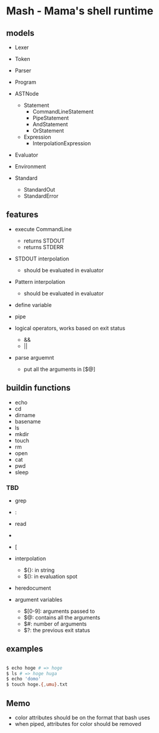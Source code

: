 # Mash - Mama's shell runtime

## models

- Lexer
- Token

- Parser
- Program
- ASTNode
  - Statement
    - CommandLineStatement
    - PipeStatement
    - AndStatement
    - OrStatement
  - Expression
    - InterpolationExpression

- Evaluator
- Environment
- Standard
  - StandardOut
  - StandardError

## features

- execute CommandLine
  - returns STDOUT
  - returns STDERR

- STDOUT interpolation
  - should be evaluated in evaluator

- Pattern interpolation
  - should be evaluated in evaluator

- define variable

- pipe

- logical operators, works based on exit status
  - &&
  - ||

- parse arguemnt
  - put all the arguments in [$@]


## buildin functions

- echo
- cd
- dirname
- basename
- ls
- mkdir
- touch
- rm
- open
- cat
- pwd
- sleep

### TBD

- grep

- :

- read

- >

- [

- interpolation
  - ${}: in string
  - $(): in evaluation spot

- heredocument

- argument variables
  - $[0-9]: arguments passed to
  - $@: contains all the arguments
  - $#: number of arguments
  - $?: the previous exit status


## examples

```sh

$ echo hoge # => hoge
$ ls # => hoge huga
$ echo 'domo'
$ touch hoge.{,umu}.txt
```

## Memo

- color attributes should be on the format that bash uses
- when piped, attributes for color should be removed
